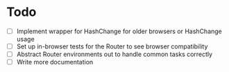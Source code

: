 # Todo

- [ ] Implement wrapper for HashChange for older browsers or HashChange usage
- [ ] Set up in-browser tests for the Router to see browser compatibility
- [ ] Abstract Router environments out to handle common tasks correctly
- [ ] Write more documentation
